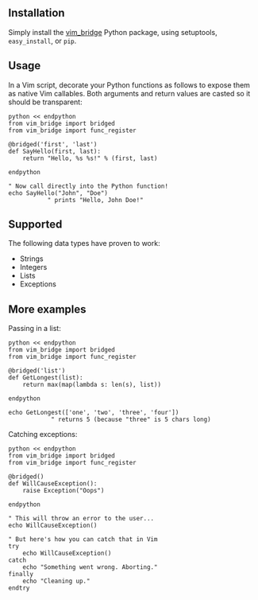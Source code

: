 Installation
------------
Simply install the [vim_bridge](http://pypi.python.org/pypi/vim_bridge/)
Python package, using setuptools, `easy_install`, or `pip`.


Usage
-----
In a Vim script, decorate your Python functions as follows to expose them as
native Vim callables.  Both arguments and return values are casted so it should
be transparent:

    python << endpython
    from vim_bridge import bridged
    from vim_bridge import func_register

    @bridged('first', 'last')
    def SayHello(first, last):
        return "Hello, %s %s!" % (first, last)

    endpython

    " Now call directly into the Python function!
    echo SayHello("John", "Doe")
               " prints "Hello, John Doe!"


Supported
---------
The following data types have proven to work:

* Strings
* Integers
* Lists
* Exceptions


More examples
-------------
Passing in a list:

    python << endpython
    from vim_bridge import bridged
    from vim_bridge import func_register

    @bridged('list')
    def GetLongest(list):
        return max(map(lambda s: len(s), list))

    endpython

    echo GetLongest(['one', 'two', 'three', 'four'])
                " returns 5 (because "three" is 5 chars long)


Catching exceptions:

    python << endpython
    from vim_bridge import bridged
    from vim_bridge import func_register

    @bridged()
    def WillCauseException():
        raise Exception("Oops")

    endpython

    " This will throw an error to the user...
    echo WillCauseException()

    " But here's how you can catch that in Vim
    try
        echo WillCauseException()
    catch
        echo "Something went wrong. Aborting."
    finally
        echo "Cleaning up."
    endtry

